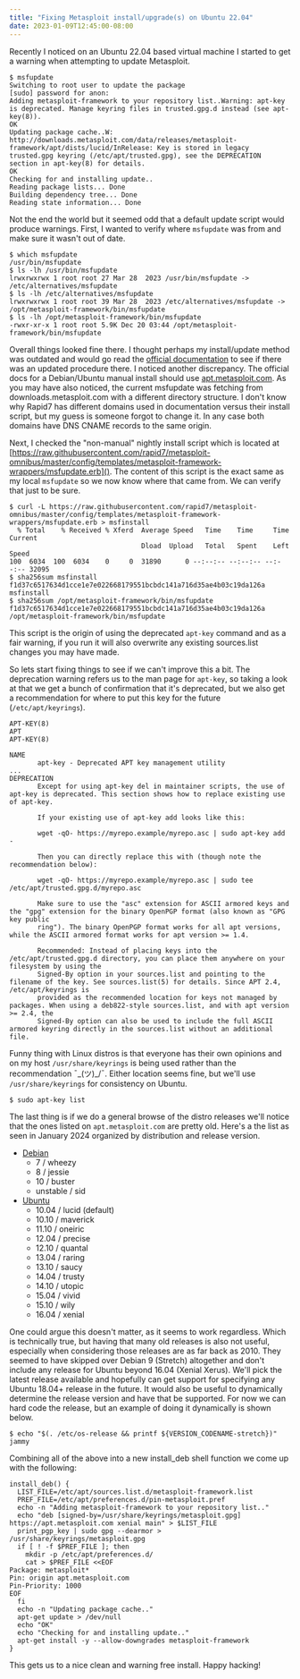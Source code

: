 ```yaml
---
title: "Fixing Metasploit install/upgrade(s) on Ubuntu 22.04"
date: 2023-01-09T12:45:00-08:00
---
```

Recently I noticed on an Ubuntu 22.04 based virtual machine I started to get a warning when attempting to update Metasploit.

```console
$ msfupdate
Switching to root user to update the package
[sudo] password for anon: 
Adding metasploit-framework to your repository list..Warning: apt-key is deprecated. Manage keyring files in trusted.gpg.d instead (see apt-key(8)).
OK
Updating package cache..W: http://downloads.metasploit.com/data/releases/metasploit-framework/apt/dists/lucid/InRelease: Key is stored in legacy trusted.gpg keyring (/etc/apt/trusted.gpg), see the DEPRECATION section in apt-key(8) for details.
OK
Checking for and installing update..
Reading package lists... Done
Building dependency tree... Done
Reading state information... Done
```

Not the end the world but it seemed odd that a default update script would produce warnings. First, I wanted to verify where `msfupdate` was from and make sure it wasn't out of date.

```console
$ which msfupdate
/usr/bin/msfupdate
$ ls -lh /usr/bin/msfupdate
lrwxrwxrwx 1 root root 27 Mar 28  2023 /usr/bin/msfupdate -> /etc/alternatives/msfupdate
$ ls -lh /etc/alternatives/msfupdate
lrwxrwxrwx 1 root root 39 Mar 28  2023 /etc/alternatives/msfupdate -> /opt/metasploit-framework/bin/msfupdate
$ ls -lh /opt/metasploit-framework/bin/msfupdate 
-rwxr-xr-x 1 root root 5.9K Dec 20 03:44 /opt/metasploit-framework/bin/msfupdate
```

Overall things looked fine there. I thought perhaps my install/update method was outdated and would go read the [official documentation](https://docs.metasploit.com/docs/using-metasploit/getting-started/nightly-installers.html) to see if there was an updated procedure there. I noticed another discrepancy. The official docs for a Debian/Ubuntu manual install should use [apt.metasploit.com](https://apt.metasploit.com/). As you may have also noticed, the current msfupdate was fetching from downloads.metasploit.com with a different directory structure. I don't know why Rapid7 has different domains used in documentation versus their install script, but my guess is someone forgot to change it. In any case both domains have DNS CNAME records to the same origin.

Next, I checked the "non-manual" nightly install script which is located at [https://raw.githubusercontent.com/rapid7/metasploit-omnibus/master/config/templates/metasploit-framework-wrappers/msfupdate.erb](). The content of this script is the exact same as my local `msfupdate` so we now know where that came from. We can verify that just to be sure.

```console
$ curl -L https://raw.githubusercontent.com/rapid7/metasploit-omnibus/master/config/templates/metasploit-framework-wrappers/msfupdate.erb > msfinstall
  % Total    % Received % Xferd  Average Speed   Time    Time     Time  Current
                                 Dload  Upload   Total   Spent    Left  Speed
100  6034  100  6034    0     0  31890      0 --:--:-- --:--:-- --:--:-- 32095
$ sha256sum msfinstall 
f1d37c6517634d1cce1e7e022668179551bcbdc141a716d35ae4b03c19da126a  msfinstall
$ sha256sum /opt/metasploit-framework/bin/msfupdate 
f1d37c6517634d1cce1e7e022668179551bcbdc141a716d35ae4b03c19da126a  /opt/metasploit-framework/bin/msfupdate
```

This script is the origin of using the deprecated `apt-key` command and as a fair warning, if you run it will also overwrite any existing sources.list changes you may have made.

So lets start fixing things to see if we can't improve this a bit. The deprecation warning refers us to the man page for `apt-key`, so taking a look at that we get a bunch of confirmation that it's deprecated, but we also get a recommendation for where to put this key for the future (`/etc/apt/keyrings`).

```console
APT-KEY(8)                                                                  APT                                                                 APT-KEY(8)

NAME
       apt-key - Deprecated APT key management utility
...
DEPRECATION
       Except for using apt-key del in maintainer scripts, the use of apt-key is deprecated. This section shows how to replace existing use of apt-key.

       If your existing use of apt-key add looks like this:

       wget -qO- https://myrepo.example/myrepo.asc | sudo apt-key add -

       Then you can directly replace this with (though note the recommendation below):

       wget -qO- https://myrepo.example/myrepo.asc | sudo tee /etc/apt/trusted.gpg.d/myrepo.asc

       Make sure to use the "asc" extension for ASCII armored keys and the "gpg" extension for the binary OpenPGP format (also known as "GPG key public
       ring"). The binary OpenPGP format works for all apt versions, while the ASCII armored format works for apt version >= 1.4.

       Recommended: Instead of placing keys into the /etc/apt/trusted.gpg.d directory, you can place them anywhere on your filesystem by using the
       Signed-By option in your sources.list and pointing to the filename of the key. See sources.list(5) for details. Since APT 2.4, /etc/apt/keyrings is
       provided as the recommended location for keys not managed by packages. When using a deb822-style sources.list, and with apt version >= 2.4, the
       Signed-By option can also be used to include the full ASCII armored keyring directly in the sources.list without an additional file.
```

Funny thing with Linux distros is that everyone has their own opinions and on my host `/usr/share/keyrings` is being used rather than the recommendation ¯\_(ツ)_/¯. Either location seems fine, but we'll use `/usr/share/keyrings` for consistency on Ubuntu.

```console
$ sudo apt-key list
```

The last thing is if we do a general browse of the distro releases we'll notice that the ones listed on `apt.metasploit.com` are pretty old. Here's a the list as seen in January 2024 organized by distribution and release version.

- [Debian](https://www.debian.org/releases/)
    - 7 / wheezy
    - 8 / jessie
    - 10 / buster
    - unstable / sid
- [Ubuntu](https://wiki.ubuntu.com/Releases)
    - 10.04 / lucid (default)
    - 10.10 / maverick
    - 11.10 / oneiric
    - 12.04 / precise
    - 12.10 / quantal
    - 13.04 / raring
    - 13.10 / saucy
    - 14.04 / trusty
    - 14.10 / utopic
    - 15.04 / vivid
    - 15.10 / wily
    - 16.04 / xenial

One could argue this doesn't matter, as it seems to work regardless. Which is technically true, but having that many old releases is also not useful, especially when considering those releases are as far back as 2010. They seemed to have skipped over Debian 9 (Stretch) altogether and don't include any release for Ubuntu beyond 16.04 (Xenial Xerus). We'll pick the latest release available and hopefully can get support for specifying any Ubuntu 18.04+ release in the future. It would also be useful to dynamically determine the release version and have that be supported. For now we can hard code the release, but an example of doing it dynamically is shown below.

```console
$ echo "$(. /etc/os-release && printf ${VERSION_CODENAME-stretch})"
jammy
```

Combining all of the above into a new install_deb shell function we come up with the following:

```
install_deb() {
  LIST_FILE=/etc/apt/sources.list.d/metasploit-framework.list
  PREF_FILE=/etc/apt/preferences.d/pin-metasploit.pref
  echo -n "Adding metasploit-framework to your repository list.."
  echo "deb [signed-by=/usr/share/keyrings/metasploit.gpg] https://apt.metasploit.com xenial main" > $LIST_FILE
  print_pgp_key | sudo gpg --dearmor > /usr/share/keyrings/metasploit.gpg 
  if [ ! -f $PREF_FILE ]; then
    mkdir -p /etc/apt/preferences.d/
    cat > $PREF_FILE <<EOF
Package: metasploit*
Pin: origin apt.metasploit.com
Pin-Priority: 1000
EOF
  fi
  echo -n "Updating package cache.."
  apt-get update > /dev/null
  echo "OK"
  echo "Checking for and installing update.."
  apt-get install -y --allow-downgrades metasploit-framework
}
```

This gets us to a nice clean and warning free install. Happy hacking!
